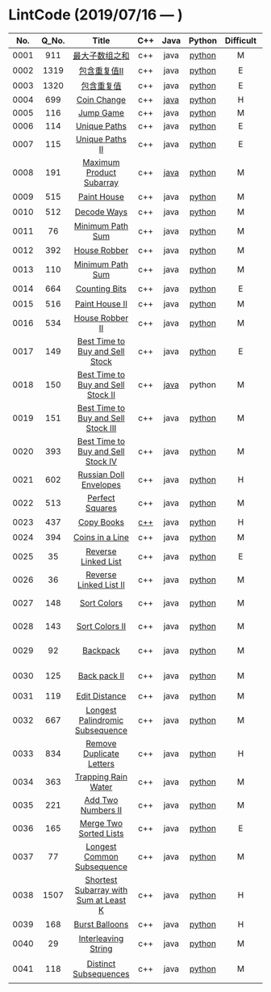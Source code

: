 LintCode (2019/07/16 — )
========

| No. | Q_No. | Title | C++ | Java | Python | Difficult | Topics | Date |
|:----:|:----:|:--------------:| :--: | :--: | :----: | :-: | :------------: | :------: |
|0001|911|[最大子数组之和](https://www.lintcode.com/problem/) | c++ | java |[python](./lint_solution/911最大子数组之和.py) | M | HashMap | 2019/07/16 |
|0002|1319|[包含重复值II](https://www.lintcode.com/problem/) | c++ | java |[python](./lint_solution/1319包含重复值II.py) | E | HashMap | 2019/07/16 |
|0003|1320|[包含重复值](https://www.lintcode.com/problem/) | c++ | java |[python](./lint_solution/1320包含重复值.py) | E | HashMap | 2019/07/16 |
|0004|699|[Coin Change](https://www.lintcode.com/problem/) | c++ | [java](./lint_solution/669换硬币.java) |[python](./lint_solution/669换硬币.py) | H | DP | 2019/08/01 |
|0005|116|[Jump Game](https://www.lintcode.com/problem/) | c++ | java |[python](./lint_solution/116JumpGame.py) | M | DP | 2019/08/01 |
|0006|114|[Unique Paths](https://www.lintcode.com/problem/) | c++ | java |[python](./lint_solution/114UniquePaths.py) | E | DP | 2019/08/01 |
|0007|115|[Unique Paths II](https://www.lintcode.com/problem/) | c++ | java |[python](./lint_solution/115UniquePathsII.py) | E | DP | 2019/08/02 |
|0008|191|[Maximum Product Subarray](https://www.lintcode.com/problem/) | c++ | [java](./lint_solution/191MaximumProductSubarray.java) |[python](./lint_solution/191MaximumProductSubarray.py) | M | DP | 2019/08/02 |
|0009|515|[Paint House](https://www.lintcode.com/problem/) | c++ | java |[python](./lint_solution/515PaintHouse.py) | M | 序列DP | 2019/08/03 |
|0010|512|[Decode Ways](https://www.lintcode.com/problem/) | c++ | java |[python](./lint_solution/512DecodeWays.py) | M | 划分型DP | 2019/08/03 |
|0011|76|[Minimum Path Sum](https://www.lintcode.com/problem/) | c++ | java |[python](./lint_solution/76LongestIncreasingSubsequence.py) | M | 坐标DP | 2019/08/05 |
|0012|392|[House Robber](https://www.lintcode.com/problem/) | c++ | java |[python](./lint_solution/392HouseRobber.py) | M | 序列DP | 2019/08/05 |
|0013|110|[Minimum Path Sum](https://www.lintcode.com/problem/) | c++ | java |[python](./lint_solution/110MinimumPathSum.py) | M | 序列DP | 2019/08/05 |
|0014|664|[Counting Bits](https://www.lintcode.com/problem/) | c++ | java |[python](./lint_solution/664CountingBits.py) | E | 位DP | 2019/08/08 |
|0015|516|[Paint House II](https://www.lintcode.com/problem/) | c++ | java |[python](./lint_solution/516PaintHouseII.py) | M | 序列DP | 2019/08/12 |
|0016|534|[House Robber II](https://www.lintcode.com/problem/) | c++ | java |[python](./lint_solution/534HouseRobberII.py) | M | 序列DP | 2019/08/13 |
|0017|149|[Best Time to Buy and Sell Stock](https://www.lintcode.com/problem/) | c++ | java |[python](./lint_solution/149BestTimetoBuyandSellStock.java) | E | 序列DP | 2019/08/14 |
|0018|150|[Best Time to Buy and Sell Stock II](https://www.lintcode.com/problem/) | c++ | [java](./lint_solution/150BestTimetoBuyandSellStockII.java) |python | M | 序列DP | 2019/08/14 |
|0019|151|[Best Time to Buy and Sell Stock III](https://www.lintcode.com/problem/) | c++ | java |[python](./lint_solution/151BestTimetoBuyandSellStockIII.py) | M | 序列DP | 2019/08/15 |
|0020|393|[Best Time to Buy and Sell Stock IV](https://www.lintcode.com/problem/) | c++ | java |[python](./lint_solution/393BestTimetoBuyandSellStockIV.py) | M | 序列DP | 2019/08/15 |
|0021|602|[Russian Doll Envelopes](https://www.lintcode.com/problem/) | c++ | java |[python](./lint_solution/602RussianDollEnvelopes.py) | H | 序列DP | 2019/08/17 |
|0022|513|[Perfect Squares](https://www.lintcode.com/problem/) | c++ | java |[python](./lint_solution/513PerfectSquares.py) | M | 划分DP | 2019/08/17 |
|0023|437|[Copy Books](https://www.lintcode.com/problem/) | [c++](./lint_solution/437CopyBooks.cpp) | java |[python](./lint_solution/437CopyBooks.py) | H | 划分DP/BS | 2019/08/26 |
|0024|394|[Coins in a Line](https://www.lintcode.com/problem/) | c++ | java |[python](./lint_solution/394CoinsinaLine.py) | M | 博弈DP | 2019/08/29 |
|0025|35|[Reverse Linked List](https://www.lintcode.com/problem/) | c++ | java |[python](./lint_solution/35ReverseLinkedList.py) | E | Link | 2019/08/31 |
|0026|36|[Reverse Linked List II](https://www.lintcode.com/problem/) | c++ | java |[python](./lint_solution/36ReverseLinkedListII.py) | M | Link | 2019/09/03 |
|0027|148|[Sort Colors](https://www.lintcode.com/problem/) | c++ | java |[python](./lint_solution/148SortColors.py) | M | Sort/Two pointers | 2019/09/02 |
|0028|143|[Sort Colors II](https://www.lintcode.com/problem/) | c++ | java |[python](./lint_solution/143SortColorsII.py) | M | Sort/Binary search | 2019/09/03 |
|0029|92|[Backpack](https://www.lintcode.com/problem/) | c++ | java |[python](./lint_solution/92Backpack.py) | M | 可行性背包DP | 2019/09/03 |
|0030|125|[Back pack II](https://www.lintcode.com/problem/) | c++ | java |[python](./lint_solution/125BackpackII.py) | M | 最值背包DP | 2019/09/04 |
|0031|119|[Edit Distance](https://www.lintcode.com/problem/) | c++ | java |[python](./lint_solution/119EditDistance.py) | M | 双序列DP | 2019/09/05 |
|0032|667|[Longest Palindromic Subsequence](https://www.lintcode.com/problem/) | c++ | java |[python](./lint_solution/667LongestPalindromicSubsequence.py) | M | 区间DP | 2019/09/06 |
|0033|834|[Remove Duplicate Letters](https://www.lintcode.com/problem/) | c++ | java |[python](./lint_solution/834RemoveDuplicateLetters.py) | H | Stack | 2019/09/07 |
|0034|363|[Trapping Rain Water](https://www.lintcode.com/problem/) | c++ | java |[python](./lint_solution/363TrappingRainWater.py) | M | 序列DP | 2019/09/08 |
|0035|221|[Add Two Numbers II](https://www.lintcode.com/problem/) | c++ | java |[python](./lint_solution/221AddTwoNumbersII.py) | M | Stack | 2019/09/09 |
|0036|165|[Merge Two Sorted Lists](https://www.lintcode.com/problem/) | c++ | java |[python](./lint_solution/165MergeTwoSortedLists.py) | E | LinkList | 2019/09/10 |
|0037|77|[Longest Common Subsequence](https://www.lintcode.com/problem/) | c++ | java |[python](./lint_solution/77LongestCommonSubsequence.py) | M | DP | 2019/09/11 |
|0038|1507|[Shortest Subarray with Sum at Least K](https://www.lintcode.com/problem/) | c++ | java |[python](./lint_solution/1507ShortestSubarraywithSumatLeastK.py) | H | DP+Queue | 2019/09/12 |
|0039|168|[Burst Balloons](https://www.lintcode.com/problem/) | c++ | java |[python](./lint_solution/168BurstBalloons.py) | H | 区间DP | 2019/09/13 |
|0040|29|[Interleaving String](https://www.lintcode.com/problem/) | c++ | java |[python](./lint_solution/29InterleavingString.py) | M | 双序列DP | 2019/09/14 |
|0041|118|[Distinct Subsequences](https://www.lintcode.com/problem/) | c++ | java |[python](./lint_solution/118DistinctSubsequences.py) | M | 双序列DP(可行性) | 2019/09/15 |





